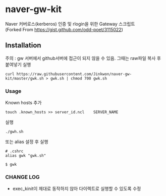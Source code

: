 # naver-gw-kit
Naver 커버로스(kerberos) 인증 및 rlogin을 위한 Gateway 스크립트  
(Forked From https://gist.github.com/odd-poet/3115022)


## Installation
주의 : gw 서버에서 github서버에 접근이 되지 않을 수 있음. 그때는 raw파일 복사 후 붙여넣기 실행
```
curl https://raw.githubusercontent.com/Jinkwon/naver-gw-kit/master/gwk.sh > gwk.sh | chmod 700 gwk.sh
```

### Usage

Known hosts 추가
```
touch .known_hosts >> server_id.ncl    SERVER_NAME
```

실행
```
./gwh.sh
```

또는 alias 설정 후 실행
```
# .cshrc
alias gwk "gwk.sh"

$ gwk
```

### CHANGE LOG
- exec_kinit이 제대로 동작하지 않아 다이렉트로 실행할 수 있도록 수정
